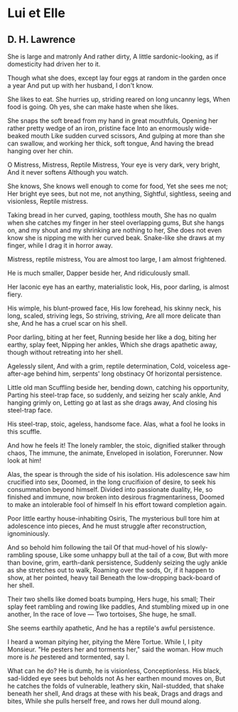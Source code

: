 # Lui et Elle
## D. H. Lawrence
She is large and matronly
And rather dirty,
A little sardonic-looking, as if domesticity had driven her to it.

Though what she does, except lay four eggs at random in the garden once a year
And put up with her husband,
I don't know.

She likes to eat.
She hurries up, striding reared on long uncanny legs,
When food is going.
Oh yes, she can make haste when she likes.

She snaps the soft bread from my hand in great mouthfuls,
Opening her rather pretty wedge of an iron, pristine face
Into an enormously wide-beaked mouth
Like sudden curved scissors,
And gulping at more than she can swallow, and working her thick, soft tongue,
And having the bread hanging over her chin.

O Mistress, Mistress,
Reptile Mistress,
Your eye is very dark, very bright,
And it never softens
Although you watch.

She knows,
She knows well enough to come for food,
Yet she sees me not;
Her bright eye sees, but not me, not anything,
Sightful, sightless, seeing and visionless,
Reptile mistress.

Taking bread in her curved, gaping, toothless mouth,
She has no qualm when she catches my finger in her steel overlapping gums,
But she hangs on, and my shout and my shrinking are nothing to her,
She does not even know she is nipping me with her curved beak.
Snake-like she draws at my finger, while I drag it in horror away.

Mistress, reptile mistress,
You are almost too large, I am almost frightened.

He is much smaller,
Dapper beside her,
And ridiculously small.

Her laconic eye has an earthy, materialistic look,
His, poor darling, is almost fiery.

His wimple, his blunt-prowed face,
His low forehead, his skinny neck, his long, scaled, striving legs,
So striving, striving,
Are all more delicate than she,
And he has a cruel scar on his shell.

Poor darling, biting at her feet,
Running beside her like a dog, biting her earthy, splay feet,
Nipping her ankles,
Which she drags apathetic away, though without retreating into her shell.

Agelessly silent,
And with a grim, reptile determination,
Cold, voiceless age-after-age behind him, serpents' long obstinacy
Of horizontal persistence.

Little old man
Scuffling beside her, bending down, catching his opportunity,
Parting his steel-trap face, so suddenly, and seizing her scaly ankle,
And hanging grimly on,
Letting go at last as she drags away,
And closing his steel-trap face.

His steel-trap, stoic, ageless, handsome face.
Alas, what a fool he looks in this scuffle.

And how he feels it!
The lonely rambler, the stoic, dignified stalker through chaos,
The immune, the animate,
Enveloped in isolation,
Forerunner.
Now look at him!

Alas, the spear is through the side of his isolation.
His adolescence saw him crucified into sex,
Doomed, in the long crucifixion of desire, to seek his consummation beyond
himself.
Divided into passionate duality,
He, so finished and immune, now broken into desirous fragmentariness,
Doomed to make an intolerable fool of himself
In his effort toward completion again.

Poor little earthy house-inhabiting Osiris,
The mysterious bull tore him at adolescence into pieces,
And he must struggle after reconstruction, ignominiously.

And so behold him following the tail
Of that mud-hovel of his slowly-rambling spouse,
Like some unhappy bull at the tail of a cow,
But with more than bovine, grim, earth-dank persistence,
Suddenly seizing the ugly ankle as she stretches out to walk,
Roaming over the sods,
Or, if it happen to show, at her pointed, heavy tail
Beneath the low-dropping back-board of her shell.

Their two shells like domed boats bumping,
Hers huge, his small;
Their splay feet rambling and rowing like paddles,
And stumbling mixed up in one another,
In the race of love —
Two tortoises,
She huge, he small.

She seems earthily apathetic,
And he has a reptile's awful persistence.

I heard a woman pitying her, pitying the Mère Tortue.
While I, I pity Monsieur.
"He pesters her and torments her," said the woman.
How much more is _he_ pestered and tormented, say I.

What can he do?
He is dumb, he is visionless,
Conceptionless.
His black, sad-lidded eye sees but beholds not
As her earthen mound moves on,
But he catches the folds of vulnerable, leathery skin,
Nail-studded, that shake beneath her shell,
And drags at these with his beak,
Drags and drags and bites,
While she pulls herself free, and rows her dull mound along.